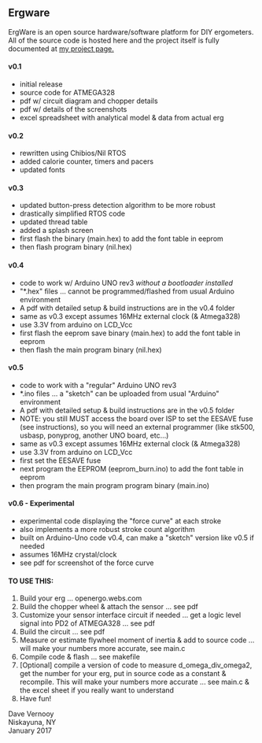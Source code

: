 ## Ergware ##
ErgWare is an open source hardware/software platform for DIY ergometers. All of the source code is hosted here and the project itself is fully documented at [my project page.](https://dvernooy.github.io/projects/ergware)

#### v0.1 ####
- initial release
- source code for ATMEGA328
- pdf w/ circuit diagram and chopper details
- pdf w/ details of the screenshots
- excel spreadsheet with analytical model & data from actual erg

#### v0.2 ####
- rewritten using Chibios/Nil RTOS
- added calorie counter, timers and pacers
- updated fonts

#### v0.3 ####
- updated button-press detection algorithm to be more robust
- drastically simplified RTOS code
- updated thread table
- added a splash screen
- first flash the binary (main.hex) to add the font table in eeprom
- then flash program binary (nil.hex)

#### v0.4 ####
- code to work w/ Arduino UNO rev3 *without a bootloader installed*
- "*.hex" files ... cannot be programmed/flashed from usual Arduino environment
- A pdf with detailed setup & build instructions are in the v0.4 folder
- same as v0.3 except assumes 16MHz external clock (& Atmega328)
- use 3.3V from arduino on LCD_Vcc
- first flash the eeprom save binary (main.hex) to add the font table in eeprom
- then flash the main program binary (nil.hex)

#### v0.5 ####
- code to work with a "regular" Arduino UNO rev3
- *.ino files ... a "sketch" can be uploaded from usual "Arduino" environment
- A pdf with detailed setup & build instructions are in the v0.5 folder
- NOTE: you still MUST access the board over ISP to set the EESAVE fuse (see instructions),
  so you will need an external programmer (like stk500, usbasp, ponyprog, another UNO board, etc...) 
- same as v0.3 except assumes 16MHz external clock (& Atmega328)
- use 3.3V from arduino on LCD_Vcc
- first set the EESAVE fuse
- next program the EEPROM (eeprom_burn.ino) to add the font table in eeprom
- then program the main program program binary (main.ino)

#### v0.6 - Experimental ####
- experimental code displaying the "force curve" at each stroke
- also implements a more robust stroke count algorithm
- built on Arduino-Uno code v0.4, can make a "sketch" version like v0.5 if needed
- assumes 16MHz crystal/clock
- see pdf for screenshot of the force curve

#### TO USE THIS: ####
1. Build your erg ... openergo.webs.com
2. Build the chopper wheel & attach the sensor ... see pdf
3. Customize your sensor interface circuit if needed ... get a logic level signal into PD2 of ATMEGA328 ... see pdf
4. Build the circuit ... see pdf
5. Measure or estimate flywheel moment of inertia & add to source code ... will make your numbers more accurate, see main.c
6. Compile code & flash ... see makefile
7. [Optional] compile a version of code to measure d_omega_div_omega2, get the number for your erg, put in source code as a constant & recompile. This will make your numbers more accurate ... see main.c & the excel sheet if you really want to understand
8. Have fun!

  Dave Vernooy  
  Niskayuna, NY    
  January 2017
